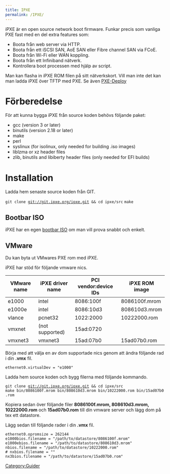 ```yaml
---
title: IPXE
permalink: /IPXE/
---
```


iPXE är en open source network boot firmware. Funkar precis som vanliga
PXE fast med en del extra features som:

-   Boota från web server via HTTP.
-   Boota från ett iSCSI SAN, AoE SAN eller Fibre channel SAN via FCoE.
-   Boota från Wi-Fi eller WAN koppling.
-   Boota från ett Infiniband nätverk.
-   Kontrollera boot processen med hjälp av script.

Man kan flasha in iPXE ROM filen på sitt nätverkskort. Vill man inte det
kan man ladda iPXE över TFTP med PXE. Se även
[PXE-Deploy](/PXE-Deploy "wikilink")

Förberedelse
============

För att kunna bygga iPXE från source koden behövs följande paket:

-   gcc (version 3 or later)
-   binutils (version 2.18 or later)
-   make
-   perl
-   syslinux (for isolinux, only needed for building .iso images)
-   liblzma or xz header files
-   zlib, binutils and libiberty header files (only needed for EFI
    builds)

Installation
============

Ladda hem senaste source koden från GIT.

`git clone `[`git://git.ipxe.org/ipxe.git`](git://git.ipxe.org/ipxe.git)` && cd ipxe/src`
`make`

Bootbar ISO
-----------

iPXE har en egen [bootbar ISO](http://boot.ipxe.org/ipxe.iso) om man
vill prova snabbt och enkelt.

VMware
------

Du kan byta ut VMwares PXE rom med iPXE.

iPXE har stöd för följande vmware nics.

| VMware name | iPXE driver name | PCI vendor:device IDs | iPXE ROM image |
|-------------|------------------|-----------------------|----------------|
| e1000       | intel            | 8086:100f             | 8086100f.mrom  |
| e1000e      | intel            | 8086:10d3             | 808610d3.mrom  |
| vlance      | pcnet32          | 1022:2000             | 10222000.rom   |
| vmxnet      | (not supported)  | 15ad:0720             |                |
| vmxnet3     | vmxnet3          | 15ad:07b0             | 15ad07b0.rom   |

Börja med att välja en av dom supportade nics genom att ändra följande
rad i din **.vmx** fil.

`ethernet0.virtualDev = "e1000"`

Ladda hem source koden och bygg filerna med följande kommando.

`git clone `[`git://git.ipxe.org/ipxe.git`](git://git.ipxe.org/ipxe.git)` && cd ipxe/src`
`make bin/8086100f.mrom bin/808610d3.mrom bin/10222000.rom bin/15ad07b0.rom`

Kopiera sedan över följande filer **8086100f.mrom, 808610d3.mrom,
10222000.rom** och **15ad07b0.rom** till din vmware server och lägg dom
på tex ett datastore.

Lägg sedan till följande rader i din **.vmx** fil.

`ethernet0.opromsize = 262144`
`e1000bios.filename = "/path/to/datastore/8086100f.mrom"`
`e1000ebios.filename = "/path/to/datastore/808610d3.mrom"`
`nbios.filename = "/path/to/datastore/10222000.rom"`
`# nxbios.filename = ""`
`nx3bios.filename = "/path/to/datastore/15ad07b0.rom"`

[Category:Guider](/Category:Guider "wikilink")